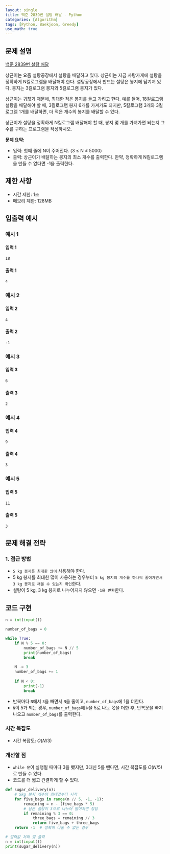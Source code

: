 ```yaml
---
layout: single
title: 백준 2839번 설탕 배달 - Python
categories: [Algorithm]
tags: [Python, Baekjoon, Greedy]
use_math: true
---
```


## 문제 설명
[백준 2839번 설탕 배달](https://www.acmicpc.net/problem/2839)

상근이는 요즘 설탕공장에서 설탕을 배달하고 있다. 상근이는 지금 사탕가게에 설탕을 정확하게 N킬로그램을 배달해야 한다. 설탕공장에서 만드는 설탕은 봉지에 담겨져 있다. 봉지는 3킬로그램 봉지와 5킬로그램 봉지가 있다.

상근이는 귀찮기 때문에, 최대한 적은 봉지를 들고 가려고 한다. 예를 들어, 18킬로그램 설탕을 배달해야 할 때, 3킬로그램 봉지 6개를 가져가도 되지만, 5킬로그램 3개와 3킬로그램 1개를 배달하면, 더 적은 개수의 봉지를 배달할 수 있다.

상근이가 설탕을 정확하게 N킬로그램 배달해야 할 때, 봉지 몇 개를 가져가면 되는지 그 수를 구하는 프로그램을 작성하시오.

**문제 요약:**
- 입력: 첫째 줄에 N이 주어진다. (3 ≤ N ≤ 5000)
- 출력: 상근이가 배달하는 봉지의 최소 개수를 출력한다. 만약, 정확하게 N킬로그램을 만들 수 없다면 -1을 출력한다.

## 제한 사항
- 시간 제한: 1초
- 메모리 제한: 128MB

## 입출력 예시

### 예시 1

#### 입력 1

```plaintext
18
```

#### 출력 1

```plaintext
4
```

### 예시 2

#### 입력 2

```plaintext
4
```

#### 출력 2

```plaintext
-1
```

### 예시 3

#### 입력 3

```plaintext
6
```

#### 출력 3

```plaintext
2
```

### 예시 4

#### 입력 4

```plaintext
9
```

#### 출력 4

```plaintext
3
```

### 예시 5

#### 입력 5

```plaintext
11
```

#### 출력 5

```plaintext
3
```

## 문제 해결 전략

### 1. 접근 방법
- `5 kg 봉지를 최대한 많이` 사용해야 한다.
- 5 kg 봉지를 최대한 많이 사용하는 경우부터 `5 kg 봉지의 개수를 하나씩 줄여가면서 3 kg 봉지로 채울 수 있는지 확인`한다.
- 설탕이 5 kg, 3 kg 봉지로 나누어지지 않으면 `-1을 반환`한다.

## 코드 구현

```python
n = int(input())

number_of_bags = 0

while True:
    if N % 5 == 0:
        number_of_bags += N // 5
        print(number_of_bags)
        break
    
    N -= 3
    number_of_bags += 1
    
    if N < 0:
        print(-1)
        break
```

* 반복마다 `N`에서 `3`을 빼면서 `N`을 줄이고, `number_of_bags`에 1을 더한다.
* `N`이 5가 되는 경우, `number_of_bags`에 `N`을 5로 나눈 몫을 더한 후, 반복문을 빠져나오고 `number_of_bags`를 출력한다. 

### 시간 복잡도

* 시간 복잡도: $O(N/3)$

### 개선할 점

* `while 문`이 실행될 때마다 3을 뺐지만, 3대신 5를 뺀다면, 시간 복잡도를 $O(N/5)$로 만들 수 있다.
* 코드를 더 짧고 간결하게 할 수 있다.

```python
def sugar_delivery(n):
    # 5kg 봉지 개수의 최대값부터 시작
    for five_bags in range(n // 5, -1, -1):
        remaining = n - (five_bags * 5)
        # 남은 설탕이 3으로 나누어 떨어지면 정답
        if remaining % 3 == 0:
            three_bags = remaining // 3
            return five_bags + three_bags
    return -1  # 정확히 나눌 수 없는 경우

# 입력값 처리 및 출력
n = int(input())
print(sugar_delivery(n))
```